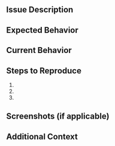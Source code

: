 ## Issue Description
<!-- Provide a short summary of the issue or feature request -->

## Expected Behavior
<!-- Describe what should happen -->

## Current Behavior
<!-- Describe what is happening now -->

## Steps to Reproduce
1. 
2. 
3. 

## Screenshots (if applicable)
<!-- Add any screenshots to help explain the problem -->

## Additional Context
<!-- Any other context or information that may be helpful -->
